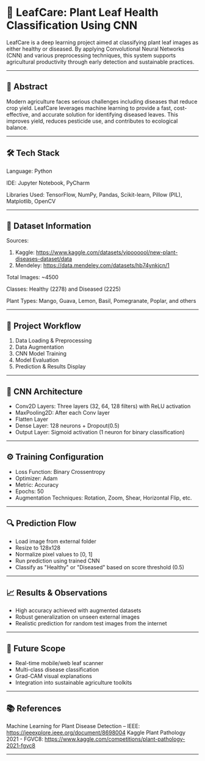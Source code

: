 # 🌿 LeafCare: Plant Leaf Health Classification Using CNN

LeafCare is a deep learning project aimed at classifying plant leaf images as either healthy or diseased. By applying Convolutional Neural Networks (CNN) and various preprocessing techniques, this system supports agricultural productivity through early detection and sustainable practices.

---

## 📝 Abstract

Modern agriculture faces serious challenges including diseases that reduce crop yield. LeafCare leverages machine learning to provide a fast, cost-effective, and accurate solution for identifying diseased leaves. This improves yield, reduces pesticide use, and contributes to ecological balance.

---

## 🛠️ Tech Stack

Language: Python

IDE: Jupyter Notebook, PyCharm

Libraries Used: TensorFlow, NumPy, Pandas, Scikit-learn, Pillow (PIL), Matplotlib, OpenCV

---

## 📂 Dataset Information

Sources:

  1. Kaggle: https://www.kaggle.com/datasets/vipoooool/new-plant-diseases-dataset/data
  2. Mendeley: https://data.mendeley.com/datasets/hb74ynkjcn/1
     
Total Images: ~4500

Classes: Healthy (2278) and Diseased (2225)

Plant Types: Mango, Guava, Lemon, Basil, Pomegranate, Poplar, and others

---

## 🔁 Project Workflow

1. Data Loading & Preprocessing
2. Data Augmentation
3. CNN Model Training
4. Model Evaluation
5. Prediction & Results Display

---

## 🧠 CNN Architecture

-  Conv2D Layers: Three layers (32, 64, 128 filters) with ReLU activation
-  MaxPooling2D: After each Conv layer
-  Flatten Layer
-  Dense Layer: 128 neurons + Dropout(0.5)
-  Output Layer: Sigmoid activation (1 neuron for binary classification)

---

## ⚙️ Training Configuration

-  Loss Function: Binary Crossentropy
-  Optimizer: Adam
-  Metric: Accuracy
-  Epochs: 50
-  Augmentation Techniques: Rotation, Zoom, Shear, Horizontal Flip, etc.

---

## 🔍 Prediction Flow

-  Load image from external folder
-  Resize to 128x128
-  Normalize pixel values to [0, 1]
-  Run prediction using trained CNN
-  Classify as "Healthy" or "Diseased" based on score threshold (0.5)

---

## 📈 Results & Observations

-  High accuracy achieved with augmented datasets
-  Robust generalization on unseen external images
-  Realistic prediction for random test images from the internet

---

## 🔮 Future Scope

-  Real-time mobile/web leaf scanner
-  Multi-class disease classification
-  Grad-CAM visual explanations
-  Integration into sustainable agriculture toolkits

--- 

## 📚 References

Machine Learning for Plant Disease Detection – IEEE: https://ieeexplore.ieee.org/document/8698004
Kaggle Plant Pathology 2021 - FGVC8: https://www.kaggle.com/competitions/plant-pathology-2021-fgvc8

---

